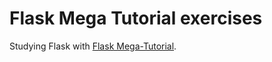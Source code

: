 # Flask Mega Tutorial exercises

Studying Flask with [Flask Mega-Tutorial](https://blog.miguelgrinberg.com/post/the-flask-mega-tutorial-part-i-hello-world).
